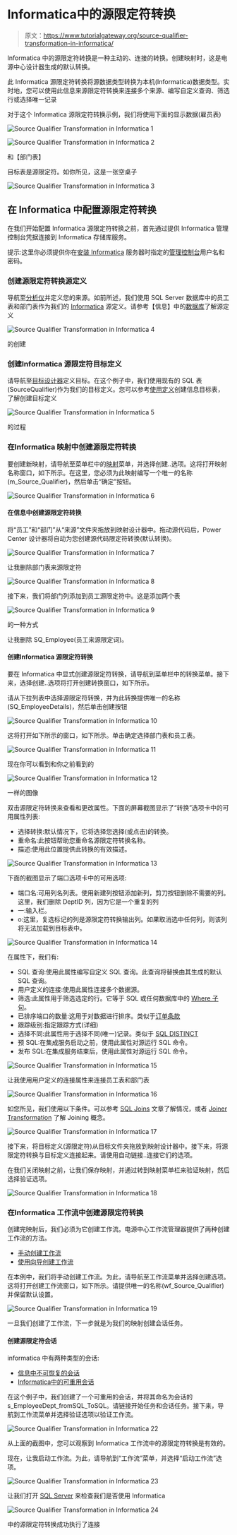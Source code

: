 # Informatica中的源限定符转换

> 原文：<https://www.tutorialgateway.org/source-qualifier-transformation-in-informatica/>

Informatica 中的源限定符转换是一种主动的、连接的转换。创建映射时，这是电源中心设计器生成的默认转换。

此 Informatica 源限定符转换将源数据类型转换为本机(Informatica)数据类型。实时地，您可以使用此信息来源限定符转换来连接多个来源、编写自定义查询、筛选行或选择唯一记录

对于这个 Informatica 源限定符转换示例，我们将使用下面的显示数据(雇员表)

![Source Qualifier Transformation in Informatica 1](img/58aa5343650d764387a40f2e6d6c42a6.png)

![Source Qualifier Transformation in Informatica 2](img/5c3d86998372e3f05d2b2a749de05ee9.png)

和【部门表】

目标表是源限定符。如你所见，这是一张空桌子

![Source Qualifier Transformation in Informatica 3](img/87ab4144cc6def074f05a705f601129d.png)

## 在 Informatica 中配置源限定符转换

在我们开始配置 Informatica 源限定符转换之前，首先通过提供 Informatica 管理控制台凭据连接到 Informatica 存储库服务。

提示:这里你必须提供你在[安装 Informatica](https://www.tutorialgateway.org/how-to-install-informatica/) 服务器时指定的[管理控制台](https://www.tutorialgateway.org/informatica-admin-console/)用户名和密码。

### 创建源限定符转换源定义

导航至[分析仪](https://www.tutorialgateway.org/informatica-source-analyzer/)并定义您的来源。如前所述，我们使用 SQL Server 数据库中的员工表和部门表作为我们的 [Informatica](https://www.tutorialgateway.org/informatica/) 源定义。请参考【信息】中的[数据库](https://www.tutorialgateway.org/database-source-in-informatica/)了解源定义

![Source Qualifier Transformation in Informatica 4](img/d66770c354717206c79738c602e5538a.png)

的创建

### 创建Informatica 源限定符目标定义

请导航至[目标设计器](https://www.tutorialgateway.org/target-designer-in-informatica/)定义目标。在这个例子中，我们使用现有的 SQL 表(SourceQualifier)作为我们的目标定义。您可以参考[使用定义](https://www.tutorialgateway.org/create-informatica-target-table-using-source-definition/)创建信息目标表，了解创建目标定义

![Source Qualifier Transformation in Informatica 5](img/69e62606aa3387cec0e779c1dfc46fef.png)

的过程

### 在Informatica 映射中创建源限定符转换

要创建新映射，请导航至菜单栏中的[映射](https://www.tutorialgateway.org/informatica-mapping/)菜单，并选择创建..选项。这将打开映射名称窗口，如下所示。在这里，您必须为此映射编写一个唯一的名称(m_Source_Qualifier)，然后单击“确定”按钮。

![Source Qualifier Transformation in Informatica 6](img/d12b6ac0b757f5e640da94341457a4ee.png)

#### 在信息中创建源限定符转换

将“员工”和“部门”从“来源”文件夹拖放到映射设计器中。拖动源代码后，Power Center 设计器将自动为您创建源代码限定符转换(默认转换)。

![Source Qualifier Transformation in Informatica 7](img/ab9bc7e8d14730c66c65834f76a3cc51.png)

让我删除部门表来源限定符

![Source Qualifier Transformation in Informatica 8](img/54e0dc5ba3e51fa477bc737523b52910.png)

接下来，我们将部门列添加到员工源限定符中。这是添加两个表

![Source Qualifier Transformation in Informatica 9](img/68493b6575b5b9561409eef0e451624c.png)

的一种方式

让我删除 SQ_Employee(员工来源限定词)。

#### 创建Informatica 源限定符转换

要在 Informatica 中显式创建源限定符转换，请导航到菜单栏中的转换菜单。接下来，选择创建..选项将打开创建转换窗口，如下所示。

请从下拉列表中选择源限定符转换，并为此转换提供唯一的名称(SQ_EmployeeDetails)，然后单击创建按钮

![Source Qualifier Transformation in Informatica 10](img/6bbaa55f5d396266234346a0c8edee2c.png)

这将打开如下所示的窗口，如下所示。单击确定选择部门表和员工表。

![Source Qualifier Transformation in Informatica 11](img/763243437ea9add2387abf2d8a94acbf.png)

现在你可以看到和你之前看到的

![Source Qualifier Transformation in Informatica 12](img/cc11351e7afa344a4a38438714282c1d.png)

一样的图像

双击源限定符转换来查看和更改属性。下面的屏幕截图显示了“转换”选项卡中的可用属性列表:

*   选择转换:默认情况下，它将选择您选择(或点击)的转换。
*   重命名:此按钮帮助您重命名源限定符转换名称。
*   描述:使用此位置提供此转换的有效描述。

![Source Qualifier Transformation in Informatica 13](img/e2ecc2c9a0d98954fab6342538d6f0a1.png)

下面的截图显示了端口选项卡中的可用选项:

*   端口名:可用列名列表。使用新建列按钮添加新列，剪刀按钮删除不需要的列。这里，我们删除 DeptID 列，因为它是一个重复的列
*   一:输入栏。
*   o:这里，复选标记的列是源限定符转换输出列。如果取消选中任何列，则该列将无法加载到目标表中。

![Source Qualifier Transformation in Informatica 14](img/783aeca9250dec901f2a6a8423ba53f8.png)

在属性下，我们有:

*   SQL 查询:使用此属性编写自定义 SQL 查询。此查询将替换由其生成的默认 SQL 查询。
*   用户定义的连接:使用此属性连接多个数据源。
*   筛选:此属性用于筛选选定的行。它等于 SQL 或任何数据库中的 [Where 子句](https://www.tutorialgateway.org/sql-where-clause/)。
*   已排序端口的数量:这用于对数据进行排序。类似于[订单条款](https://www.tutorialgateway.org/sql-order-by-clause/)
*   跟踪级别:指定跟踪方式(详细)
*   选择不同:此属性用于选择不同(唯一)记录。类似于 [SQL DISTINCT](https://www.tutorialgateway.org/sql-select-distinct-statement/)
*   预 SQL:在集成服务启动之前，使用此属性对源运行 SQL 命令。
*   发布 SQL:在集成服务结束后，使用此属性对源运行 SQL 命令。

![Source Qualifier Transformation in Informatica 15](img/db800214d64185cf20771886e9fb9c10.png)

让我使用用户定义的连接属性来连接员工表和部门表

![Source Qualifier Transformation in Informatica 16](img/255dc750ac326376e4ff553aaedb8f46.png)

如您所见，我们使用以下条件。可以参考 [SQL Joins](https://www.tutorialgateway.org/sql-joins/) 文章了解情况，或者 [Joiner Transformation](https://www.tutorialgateway.org/joiner-transformation-in-informatica/) 了解 Joining 概念。

![Source Qualifier Transformation in Informatica 17](img/366888346384aec85dcbf5437b6cf065.png)

接下来，将目标定义(源限定符)从目标文件夹拖放到映射设计器中。接下来，将源限定符转换与目标定义连接起来。请使用自动链接..连接它们的选项。

在我们关闭映射之前，让我们保存映射，并通过转到映射菜单栏来验证映射，然后选择验证选项。

![Source Qualifier Transformation in Informatica 18](img/fcfb9d81f1857d0e600956871a86876b.png)

### 在Informatica 工作流中创建源限定符转换

创建完映射后，我们必须为它创建工作流。电源中心工作流管理器提供了两种创建工作流的方法。

*   [手动创建工作流](https://www.tutorialgateway.org/informatica-workflow/)
*   [使用向导创建工作流](https://www.tutorialgateway.org/informatica-workflow-using-wizard/)

在本例中，我们将手动创建工作流。为此，请导航至工作流菜单并选择创建选项。这将打开创建工作流窗口，如下所示。请提供唯一的名称(wf_Source_Qualifier)并保留默认设置。

![Source Qualifier Transformation in Informatica 19](img/980a70b756e8b648aa46e0d785d85361.png)

一旦我们创建了工作流，下一步就是为我们的映射创建会话任务。

#### 创建源限定符会话

informatica 中有两种类型的会话:

*   [信息中不可恢复的会话](https://www.tutorialgateway.org/session-in-informatica/)
*   [Informatica中的可重用会话](https://www.tutorialgateway.org/reusable-session-in-informatica/)

在这个例子中，我们创建了一个可重用的会话，并将其命名为会话的 s_EmployeeDept_fromSQL_ToSQL。请链接开始任务和会话任务。接下来，导航到工作流菜单并选择验证选项以验证工作流。

![Source Qualifier Transformation in Informatica 22](img/df56dd6dcc4925473283bee8ac9423f7.png)

从上面的截图中，您可以观察到 Informatica 工作流中的源限定符转换是有效的。

现在，让我启动工作流。为此，请导航到“工作流”菜单，并选择“启动工作流”选项。

![Source Qualifier Transformation in Informatica 23](img/4b1c2cd583ab707b161c21f7a350c578.png)

让我们打开 [SQL Server](https://www.tutorialgateway.org/sql/) 来检查我们是否使用 Informatica

![Source Qualifier Transformation in Informatica 24](img/b765348e78ad75e6f05b2a13e5af67fb.png)

中的源限定符转换成功执行了连接